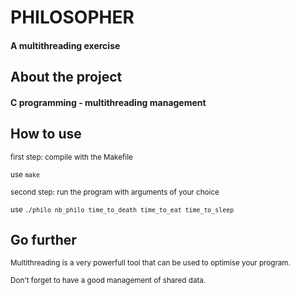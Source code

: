 # PHILOSOPHER
#### A multithreading exercise

## About the project
#### C programming - multithreading management

## How to use
<sub>first step: compile with the Makefile</sub>

<sub>use ```make```</sub>

<sub>second step: run the program with arguments of your choice</sub>

<sub>use ```./philo nb_philo time_to_death time_to_eat time_to_sleep``` </sub>

## Go further
<sub>Multithreading is a very powerfull tool that can be used to optimise your program.</sub>

<sub>Don't forget to have a good management of shared data.</sub>
